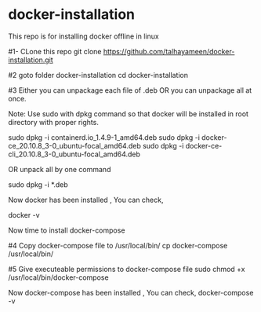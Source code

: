 # docker-installation
This repo is for installing docker offline in linux

#1- CLone this repo
git clone https://github.com/talhayameen/docker-installation.git

#2 goto folder docker-installation
cd docker-installation

#3 Either you can unpackage each file of .deb OR you can unpackage all at once.

Note: Use sudo with dpkg command so that docker will be installed in root directory with proper rights.

sudo dpkg -i containerd.io_1.4.9-1_amd64.deb
sudo dpkg -i docker-ce_20.10.8_3-0_ubuntu-focal_amd64.deb
sudo dpkg -i docker-ce-cli_20.10.8_3-0_ubuntu-focal_amd64.deb

OR unpack all by one command

sudo dpkg -i *.deb

Now docker has been installed , You can check,

docker -v

Now time to install docker-compose

#4 Copy docker-compose file to /usr/local/bin/
cp docker-compose /usr/local/bin/

#5 Give executeable permissions to docker-compose file 
sudo chmod +x /usr/local/bin/docker-compose

Now docker-compose has been installed , You can check,
docker-compose -v
